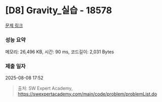 # [D8] Gravity_실습 - 18578 

[문제 링크](https://swexpertacademy.com/main/code/problem/problemDetail.do?contestProbId=AYodeWvqwdIDFARi) 

### 성능 요약

메모리: 26,496 KB, 시간: 90 ms, 코드길이: 2,031 Bytes

### 제출 일자

2025-08-08 17:52



> 출처: SW Expert Academy, https://swexpertacademy.com/main/code/problem/problemList.do